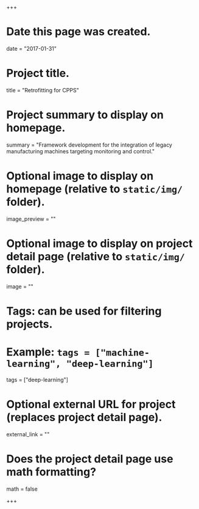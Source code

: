 +++
# Date this page was created.
date = "2017-01-31"

# Project title.
title = "Retrofitting for CPPS"

# Project summary to display on homepage.
summary = "Framework development for the integration of legacy manufacturing machines targeting monitoring and control."

# Optional image to display on homepage (relative to `static/img/` folder).
image_preview = ""

# Optional image to display on project detail page (relative to `static/img/` folder).
image = ""

# Tags: can be used for filtering projects.
# Example: `tags = ["machine-learning", "deep-learning"]`
tags = ["deep-learning"]

# Optional external URL for project (replaces project detail page).
external_link = ""

# Does the project detail page use math formatting?
math = false

+++
